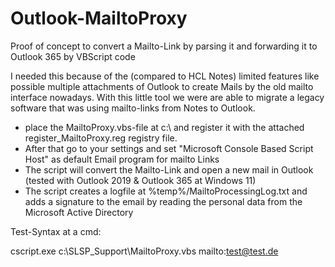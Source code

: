 # Outlook-MailtoProxy
Proof of concept to convert a Mailto-Link by parsing it and forwarding it to Outlook 365 by VBScript code

I needed this because of the (compared to HCL Notes) limited features like possible multiple attachments of Outlook to create Mails by the old mailto interface nowadays.
With this little tool we were are able to migrate a legacy software that was using mailto-links from Notes to Outlook.

- place the MailtoProxy.vbs-file at c:\ and register it with the attached register_MailtoProxy.reg registry file.
- After that go to your settings and set "Microsoft Console Based Script Host" as default Email program for mailto Links
- The script will convert the Mailto-Link and open a new mail in Outlook (tested with Outlook 2019 & Outlook 365 at Windows 11)
- The script creates a logfile at %temp%/MailtoProcessingLog.txt and adds a signature to the email by reading the personal data from the Microsoft Active Directory
  
Test-Syntax at a cmd:

cscript.exe c:\SLSP_Support\MailtoProxy.vbs mailto:test@test.de

